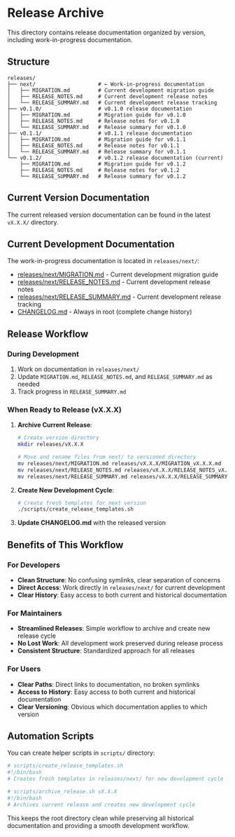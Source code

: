 # Release Archive

This directory contains release documentation organized by version, including work-in-progress documentation.

## Structure

```
releases/
├── next/                    # ← Work-in-progress documentation
│   ├── MIGRATION.md         # Current development migration guide
│   ├── RELEASE_NOTES.md     # Current development release notes
│   └── RELEASE_SUMMARY.md   # Current development release tracking
├── v0.1.0/                  # v0.1.0 release documentation
│   ├── MIGRATION.md         # Migration guide for v0.1.0
│   ├── RELEASE_NOTES.md     # Release notes for v0.1.0
│   └── RELEASE_SUMMARY.md   # Release summary for v0.1.0
├── v0.1.1/                  # v0.1.1 release documentation
│   ├── MIGRATION.md         # Migration guide for v0.1.1
│   ├── RELEASE_NOTES.md     # Release notes for v0.1.1
│   └── RELEASE_SUMMARY.md   # Release summary for v0.1.1
└── v0.1.2/                  # v0.1.2 release documentation (current)
    ├── MIGRATION.md         # Migration guide for v0.1.2
    ├── RELEASE_NOTES.md     # Release notes for v0.1.2
    └── RELEASE_SUMMARY.md   # Release summary for v0.1.2
```

## Current Version Documentation

The current released version documentation can be found in the latest `vX.X.X/` directory.

## Current Development Documentation

The work-in-progress documentation is located in `releases/next/`:
- [releases/next/MIGRATION.md](next/MIGRATION.md) - Current development migration guide
- [releases/next/RELEASE_NOTES.md](next/RELEASE_NOTES.md) - Current development release notes
- [releases/next/RELEASE_SUMMARY.md](next/RELEASE_SUMMARY.md) - Current development release tracking
- [CHANGELOG.md](../CHANGELOG.md) - Always in root (complete change history)

## Release Workflow

### During Development
1. Work on documentation in `releases/next/`
2. Update `MIGRATION.md`, `RELEASE_NOTES.md`, and `RELEASE_SUMMARY.md` as needed
3. Track progress in `RELEASE_SUMMARY.md`

### When Ready to Release (vX.X.X)
1. **Archive Current Release**:
   ```bash
   # Create version directory
   mkdir releases/vX.X.X
   
   # Move and rename files from next/ to versioned directory
   mv releases/next/MIGRATION.md releases/vX.X.X/MIGRATION_vX.X.X.md
   mv releases/next/RELEASE_NOTES.md releases/vX.X.X/RELEASE_NOTES_vX.X.X.md
   mv releases/next/RELEASE_SUMMARY.md releases/vX.X.X/RELEASE_SUMMARY.md
   ```

2. **Create New Development Cycle**:
   ```bash
   # Create fresh templates for next version
   ./scripts/create_release_templates.sh
   ```

3. **Update CHANGELOG.md** with the released version

## Benefits of This Workflow

### For Developers
- **Clean Structure**: No confusing symlinks, clear separation of concerns
- **Direct Access**: Work directly in `releases/next/` for current development
- **Clear History**: Easy access to both current and historical documentation

### For Maintainers  
- **Streamlined Releases**: Simple workflow to archive and create new release cycle
- **No Lost Work**: All development work preserved during release process
- **Consistent Structure**: Standardized approach for all releases

### For Users
- **Clear Paths**: Direct links to documentation, no broken symlinks
- **Access to History**: Easy access to both current and historical documentation
- **Clear Versioning**: Obvious which documentation applies to which version

## Automation Scripts

You can create helper scripts in `scripts/` directory:

```bash
# scripts/create_release_templates.sh
#!/bin/bash
# Creates fresh templates in releases/next/ for new development cycle

# scripts/archive_release.sh vX.X.X  
#!/bin/bash
# Archives current release and creates new development cycle
```

This keeps the root directory clean while preserving all historical documentation and providing a smooth development workflow.
